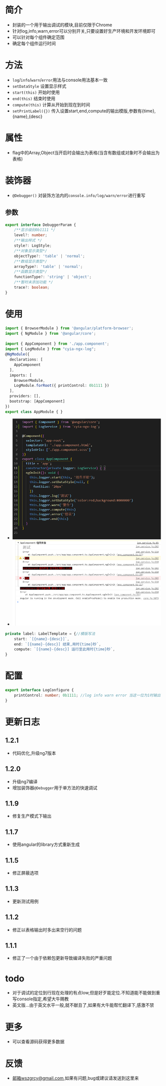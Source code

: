 # 简介
- 封装的一个用于输出调试的模块,目前仅限于Chrome
- 针对log,info,warn,error可以分别开关,只要设置好生产环境和开发环境即可
- 可以针对每个组件确定范围
- 确定每个组件运行时间

# 方法
- `log`/`info`/`warn`/`error`用法与console用法基本一致
- `setDataStyle` 设置显示样式
- `start(this)` 开始时使用
- `end(this)` 结束时使用
- `compute(this)` 计算从开始到现在到时间
- `setPrintLabel({})` 传入设置start,end,compute的输出模版,参数有{time},{name},{desc}


# 属性
- flag中的Array,Object当开启时会输出为表格(当含有数组或对象时不会输出为表格)

# 装饰器
- `@Debugger()` 对装饰方法内的`console.info/log/warn/error`进行重写
## 参数
```ts
export interface DebuggerParam {
    /**显示级别0b1111 */
    level?: number;
    /**输出样式 */
    style?: LogStyle;
    /**对象显示类型*/
    objectType?: 'table' | 'normal';
    /**数组显示类型*/
    arrayType?: 'table' | 'normal';
    /**函数显示类型*/
    functionType?: 'string' | 'object';
    /**暂时未添加功能 */
    trace?: boolean;
}
```

# 使用
``` ts 
import { BrowserModule } from '@angular/platform-browser';
import { NgModule } from '@angular/core';

import { AppComponent } from './app.component';
import { LogModule } from "cyia-ngx-log";
@NgModule({
  declarations: [
    AppComponent
  ],
  imports: [
    BrowserModule,
    LogModule.forRoot({ printControl: 0b1111 })
  ],
  providers: [],
  bootstrap: [AppComponent]
})
export class AppModule { }

```
- ![代码](https://raw.githubusercontent.com/wszgrcy/cyia-ngx-log/master/lib/src/pic/cyia-ngx-log1.png)
- ![显示](https://raw.githubusercontent.com/wszgrcy/cyia-ngx-log/master/lib/src/pic/cyia-ngx-log2.png)

``` ts
private label: LabelTemplate = {//模版写法
    start: `[{name}-{desc}]`,
    end: `[{name}-{desc}] 结束,用时{time}秒`,
    compute: `[{name}-{desc}] 运行至此用时{time}秒`,
}
```
# 配置
``` ts
export interface LogConfigure {
    printControl: number; 0b1111; //log info warn error 当这一位为1时输出开启
}
```
# 更新日志
## 1.2.1
- 代码优化,升级ng7版本
## 1.2.0
- 升级ng7编译
- 增加装饰器`@Debugger`用于单方法的快速调试
## 1.1.9
- 修复生产模式下输出
## 1.1.7
- 使用angular的library方式重新生成
## 1.1.5
- 修正屏蔽选项
## 1.1.3
- 更新测试用例
## 1.1.2
- 修正以表格输出时多出来空行的问题
## 1.1.1
- 修正了一个由于依赖包更新导致编译失败的严重问题
# todo 
- 对于调试的定位到行现在处理的有点low,但是好歹能定位.不知道能不能做到重写console指定,希望大牛赐教
- 英文版...由于英文水平一般,就不献丑了,如果有大牛能帮忙翻译下,感激不禁
# 更多
- 可以查看源码获得更多数据
# 反馈
- 邮箱wszgrcy@gmail.com,如果有问题,bug或建议请发送到这里来
